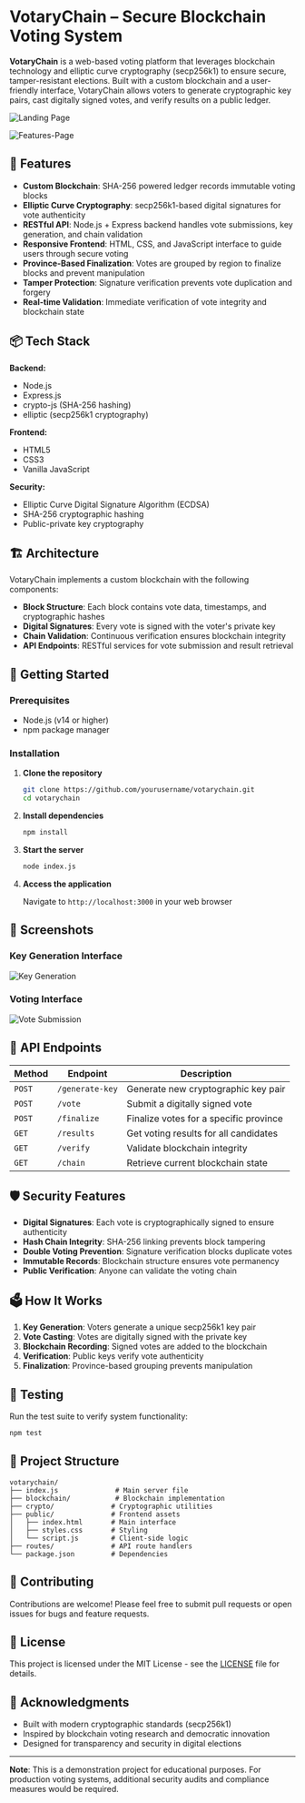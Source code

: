 # VotaryChain – Secure Blockchain Voting System

**VotaryChain** is a web-based voting platform that leverages blockchain technology and elliptic curve cryptography (secp256k1) to ensure secure, tamper-resistant elections. Built with a custom blockchain and a user-friendly interface, VotaryChain allows voters to generate cryptographic key pairs, cast digitally signed votes, and verify results on a public ledger.


![Landing Page](./Web-Landing.png)

![Features-Page](./Web-Features.png)

## 🔐 Features

- **Custom Blockchain**: SHA-256 powered ledger records immutable voting blocks
- **Elliptic Curve Cryptography**: secp256k1-based digital signatures for vote authenticity
- **RESTful API**: Node.js + Express backend handles vote submissions, key generation, and chain validation
- **Responsive Frontend**: HTML, CSS, and JavaScript interface to guide users through secure voting
- **Province-Based Finalization**: Votes are grouped by region to finalize blocks and prevent manipulation
- **Tamper Protection**: Signature verification prevents vote duplication and forgery
- **Real-time Validation**: Immediate verification of vote integrity and blockchain state

## 📦 Tech Stack

**Backend:**
- Node.js
- Express.js
- crypto-js (SHA-256 hashing)
- elliptic (secp256k1 cryptography)

**Frontend:**
- HTML5
- CSS3
- Vanilla JavaScript

**Security:**
- Elliptic Curve Digital Signature Algorithm (ECDSA)
- SHA-256 cryptographic hashing
- Public-private key cryptography

## 🏗️ Architecture

VotaryChain implements a custom blockchain with the following components:

- **Block Structure**: Each block contains vote data, timestamps, and cryptographic hashes
- **Digital Signatures**: Every vote is signed with the voter's private key
- **Chain Validation**: Continuous verification ensures blockchain integrity
- **API Endpoints**: RESTful services for vote submission and result retrieval

## 🚀 Getting Started

### Prerequisites

- Node.js (v14 or higher)
- npm package manager

### Installation

1. **Clone the repository**
   ```bash
   git clone https://github.com/yourusername/votarychain.git
   cd votarychain
   ```

2. **Install dependencies**
   ```bash
   npm install
   ```

3. **Start the server**
   ```bash
   node index.js
   ```

4. **Access the application**
   
   Navigate to `http://localhost:3000` in your web browser

## 📸 Screenshots

### Key Generation Interface
![Key Generation](./Gen-page.png)

### Voting Interface
![Vote Submission](./Vote-page.png)


## 🔧 API Endpoints

| Method | Endpoint | Description |
|--------|----------|-------------|
| `POST` | `/generate-key` | Generate new cryptographic key pair |
| `POST` | `/vote` | Submit a digitally signed vote |
| `POST` | `/finalize` | Finalize votes for a specific province |
| `GET` | `/results` | Get voting results for all candidates |
| `GET` | `/verify` | Validate blockchain integrity |
| `GET` | `/chain` | Retrieve current blockchain state |

## 🛡️ Security Features

- **Digital Signatures**: Each vote is cryptographically signed to ensure authenticity
- **Hash Chain Integrity**: SHA-256 linking prevents block tampering
- **Double Voting Prevention**: Signature verification blocks duplicate votes
- **Immutable Records**: Blockchain structure ensures vote permanency
- **Public Verification**: Anyone can validate the voting chain

## 🗳️ How It Works

1. **Key Generation**: Voters generate a unique secp256k1 key pair
2. **Vote Casting**: Votes are digitally signed with the private key
3. **Blockchain Recording**: Signed votes are added to the blockchain
4. **Verification**: Public keys verify vote authenticity
5. **Finalization**: Province-based grouping prevents manipulation

## 🧪 Testing

Run the test suite to verify system functionality:

```bash
npm test
```

## 📁 Project Structure

```
votarychain/
├── index.js              # Main server file
├── blockchain/           # Blockchain implementation
├── crypto/              # Cryptographic utilities
├── public/              # Frontend assets
│   ├── index.html       # Main interface
│   ├── styles.css       # Styling
│   └── script.js        # Client-side logic
├── routes/              # API route handlers
└── package.json         # Dependencies
```

## 🤝 Contributing

Contributions are welcome! Please feel free to submit pull requests or open issues for bugs and feature requests.

## 📄 License

This project is licensed under the MIT License - see the [LICENSE](LICENSE) file for details.

## 🙏 Acknowledgments

- Built with modern cryptographic standards (secp256k1)
- Inspired by blockchain voting research and democratic innovation
- Designed for transparency and security in digital elections

---

**Note**: This is a demonstration project for educational purposes. For production voting systems, additional security audits and compliance measures would be required.
